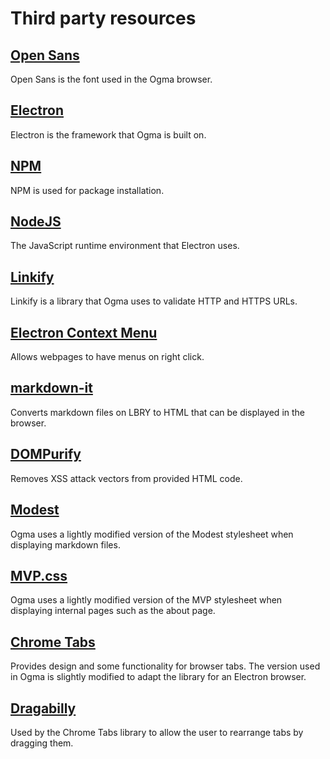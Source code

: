 # Third party resources
## [Open Sans](https://www.opensans.com/)
Open Sans is the font used in the Ogma browser.
## [Electron](https://github.com/electron/electron)
Electron is the framework that Ogma is built on.
## [NPM](https://www.npmjs.com/)
NPM is used for package installation.
## [NodeJS](https://nodejs.org/)
The JavaScript runtime environment that Electron uses.  
## [Linkify](https://github.com/Hypercontext/linkifyjs)
Linkify is a library that Ogma uses to validate HTTP and HTTPS URLs.
## [Electron Context Menu](https://github.com/sindresorhus/electron-context-menu)
Allows webpages to have menus on right click.
## [markdown-it](https://github.com/markedjs/marked)
Converts markdown files on LBRY to HTML that can be displayed in the browser.
## [DOMPurify](https://github.com/cure53/DOMPurify)
Removes XSS attack vectors from provided HTML code.
## [Modest](https://github.com/markdowncss/modest)
Ogma uses a lightly modified version of the Modest stylesheet when displaying markdown files.
## [MVP.css](https://andybrewer.github.io/mvp/)
Ogma uses a lightly modified version of the MVP stylesheet when displaying internal pages such as the about page.
## [Chrome Tabs](https://github.com/adamschwartz/chrome-tabs)
Provides design and some functionality for browser tabs. The version used in Ogma is slightly modified to adapt the library for an Electron browser.
## [Dragabilly](https://github.com/desandro/draggabilly)
Used by the Chrome Tabs library to allow the user to rearrange tabs by dragging them.